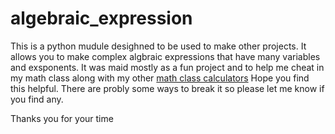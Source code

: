 # algebraic_expression

This is a python mudule desighned to be used to make other projects.
It allows you to make complex algbraic expressions that have many variables and exsponents.
It was maid mostly as a fun project and to help me cheat in my math class along with my other [math class calculators](https://github.com/michael-lesirge/math-class-calculators-2022)
Hope you find this helpful. There are probly some ways to break it so please let me know if you find any.

Thanks you for your time

